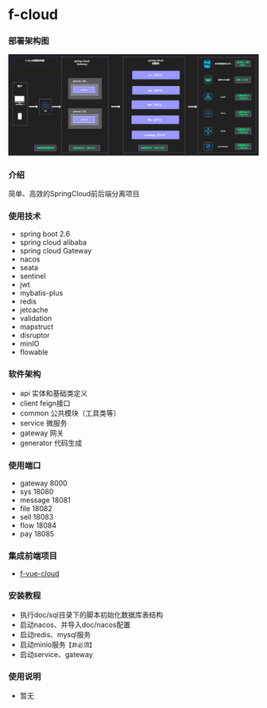 # f-cloud

### 部署架构图
![](doc/f-cloud架构图.png)

### 介绍
简单、高效的SpringCloud前后端分离项目

### 使用技术
- spring boot 2.6
- spring cloud alibaba
- spring cloud Gateway
- nacos 
- seata
- sentinel
- jwt
- mybatis-plus
- redis
- jetcache
- validation
- mapstruct
- disruptor
- minIO
- flowable

### 软件架构
- api 实体和基础类定义
- client feign接口
- common 公共模块（工具类等）
- service 微服务
- gateway 网关
- generator 代码生成

### 使用端口
- gateway 8000
- sys 18080
- message 18081
- file 18082
- sell 18083
- flow 18084
- pay 18085

### 集成前端项目

- <a target="_blank" href="https://gitee.com/realmadridlf/f-vue-cloud.git">f-vue-cloud</a>

### 安装教程
- 执行doc/sql目录下的脚本初始化数据库表结构
- 启动nacos、并导入doc/nacos配置
- 启动redis、mysql服务
- 启动minio服务`【非必须】`
- 启动service、gateway

### 使用说明
- 暂无

